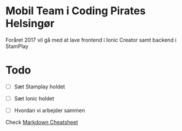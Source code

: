 
# Mobil Team i Coding Pirates Helsingør

Foråret 2017 vil gå med at lave frontend i Ionic Creator samt backend i StamPlay 

# Todo
- [ ] Sæt Stamplay holdet
- [ ] Sæt Ionic holdet
- [ ] Hvordan vi arbejder sammen



Check [Markdown Cheatsheet](https://github.com/adam-p/markdown-here/wiki/Markdown-Cheatsheet)
